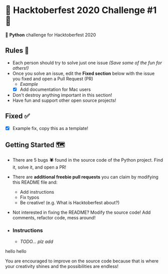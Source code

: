 # 🎉 Hacktoberfest 2020 Challenge #1 🎉
🐍 **Python** challenge for Hacktoberfest 2020

## Rules 📜
- Each person should try to solve just one issue *(Save some of the fun for others!)*
- Once you solve an issue, edit the **Fixed section** below with the issue you fixed and open a Pull Request (PR)
    - *Example*
    - [x] Add documentation for Mac users
- Don't destroy anything important in this section!
- Have fun and support other open source projects!

## Fixed ✅
- [x] Example fix, copy this as a template!

## Getting Started 🗺️
- There are 5 bugs 🕷️ found in the source code of the Python project. Find it, solve it, and open a PR!
- There are **additional freebie pull requests** you can claim by modifying this README file and:
    - Add instructions
    - Fix typos
    - Be creative! (e.g. What is Hacktoberfest about?)
- Not interested in fixing the README? Modify the source code! Add comments, refactor code, mess around!

- ### Instructions
    - *TODO... plz add*

hello
hello

You are encouraged to improve on the source code because that is where your creativity shines and the possibilities are endless!
